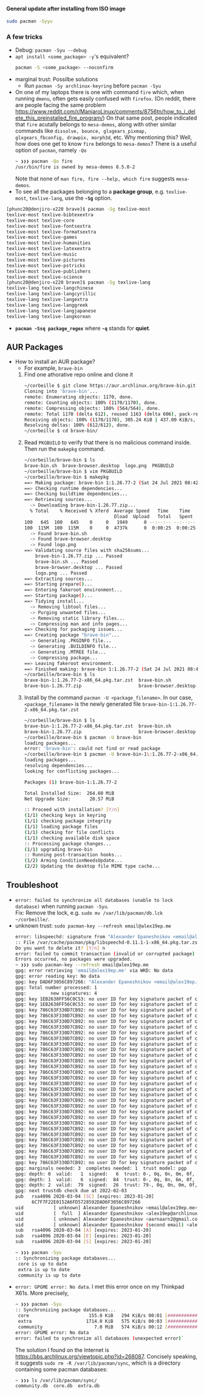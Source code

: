 #### General update after installing from ISO image
```bash
sudo pacman -Syyu
```



### A few tricks
- Debug: `pacman -Syu --debug`
- `apt install <some_package> -y`'s equivalent?
  ```sh
  pacman -S <some_package> --noconfirm
  ```
- marginal trust: Possilbe solutions
  - Run `pacman -Sy archlinux-keyring` before `pacman -Syu`
- On one of my laptops there is one with command `fire` which, when running
  `dmenu`, often gets easily confused with `firefox`. (On reddit, there
  are people facing the same problem <https://www.reddit.com/r/ManjaroLinux/comments/8756tn/how_to_i_delete_this_preinstalled_fire_program/>)
  On that same post, people indicated that `fire` acutally belongs to `mesa-demos`,
  along with other similar commands like
  `dissolve, bounce, glxgears_pixmap, glxgears_fbconfig, drawpix, morph3d`, etc.
  Why mentioning this? Well, how does one get to know `fire` belongs to `mesa-demos`?
  There is a useful option of `pacman`, namely `-Qo`
  ```bash
  ~ ❯❯❯ pacman -Qo fire
  /usr/bin/fire is owned by mesa-demos 8.5.0-2
  ```
  Note that none of `man fire, fire --help, which fire` suggests `mesa-demos`.
- To see all the packages belonging to a **package group**, e.g. <code>texlive-most</code>, <code>texlive-lang</code>, use the <code><b>-Sg</b></code> option.
```bash
[phunc20@denjiro-x220 brave]$ pacman -Sg texlive-most
texlive-most texlive-bibtexextra
texlive-most texlive-core
texlive-most texlive-fontsextra
texlive-most texlive-formatsextra
texlive-most texlive-games
texlive-most texlive-humanities
texlive-most texlive-latexextra
texlive-most texlive-music
texlive-most texlive-pictures
texlive-most texlive-pstricks
texlive-most texlive-publishers
texlive-most texlive-science
[phunc20@denjiro-x220 brave]$ pacman -Sg texlive-lang
texlive-lang texlive-langchinese
texlive-lang texlive-langcyrillic
texlive-lang texlive-langextra
texlive-lang texlive-langgreek
texlive-lang texlive-langjapanese
texlive-lang texlive-langkorean
```
- <code><b>pacman -Ssq package_regex</b></code> where <code><b>-q</b></code> stands for <b>quiet</b>.


## AUR Packages
- How to install an AUR package?
  - For example, `brave-bin`
  01. Find one athorative repo online and clone it
      ```bash
      ~/corbeille $ git clone https://aur.archlinux.org/brave-bin.git
      Cloning into 'brave-bin'...
      remote: Enumerating objects: 1170, done.
      remote: Counting objects: 100% (1170/1170), done.
      remote: Compressing objects: 100% (564/564), done.
      remote: Total 1170 (delta 612), reused 1163 (delta 606), pack-reused 0
      Receiving objects: 100% (1170/1170), 305.24 KiB | 437.00 KiB/s, done.
      Resolving deltas: 100% (612/612), done.
      ~/corbeille $ cd brave-bin/
      ```
  02. Read `PKGBUILD` to verify that there is no malicious command inside. Then run the `makepkg` command.
      ```bash
      ~/corbeille/brave-bin $ ls
      brave-bin.sh  brave-browser.desktop  logo.png  PKGBUILD
      ~/corbeille/brave-bin $ vim PKGBUILD
      ~/corbeille/brave-bin $ makepkg
      ==> Making package: brave-bin 1:1.26.77-2 (Sat 24 Jul 2021 08:42:11 PM +07)
      ==> Checking runtime dependencies...
      ==> Checking buildtime dependencies...
      ==> Retrieving sources...
        -> Downloading brave-bin-1.26.77.zip...
        % Total    % Received % Xferd  Average Speed   Time    Time     Time  Current
                                       Dload  Upload   Total   Spent    Left  Speed
      100   645  100   645    0     0   1949      0 --:--:-- --:--:-- --:--:--  1954
      100  115M  100  115M    0     0  4737k      0  0:00:25  0:00:25 --:--:-- 5660k
        -> Found brave-bin.sh
        -> Found brave-browser.desktop
        -> Found logo.png
      ==> Validating source files with sha256sums...
          brave-bin-1.26.77.zip ... Passed
          brave-bin.sh ... Passed
          brave-browser.desktop ... Passed
          logo.png ... Passed
      ==> Extracting sources...
      ==> Starting prepare()...
      ==> Entering fakeroot environment...
      ==> Starting package()...
      ==> Tidying install...
        -> Removing libtool files...
        -> Purging unwanted files...
        -> Removing static library files...
        -> Compressing man and info pages...
      ==> Checking for packaging issues...
      ==> Creating package "brave-bin"...
        -> Generating .PKGINFO file...
        -> Generating .BUILDINFO file...
        -> Generating .MTREE file...
        -> Compressing package...
      ==> Leaving fakeroot environment.
      ==> Finished making: brave-bin 1:1.26.77-2 (Sat 24 Jul 2021 08:42:46 PM +07)
      ~/corbeille/brave-bin $ ls
      brave-bin-1:1.26.77-2-x86_64.pkg.tar.zst  brave-bin.sh           logo.png  PKGBUILD
      brave-bin-1.26.77.zip                     brave-browser.desktop  pkg       src
      ```
  03. Install by the command `pacman -U <package_filename>`. In our case, `<package_filename>` is the newly generated file `brave-bin-1:1.26.77-2-x86_64.pkg.tar.zst`
      ```bash
      ~/corbeille/brave-bin $ ls
      brave-bin-1:1.26.77-2-x86_64.pkg.tar.zst  brave-bin.sh           logo.png  PKGBUILD
      brave-bin-1.26.77.zip                     brave-browser.desktop  pkg       src
      ~/corbeille/brave-bin $ pacman -U brave-bin
      loading packages...
      error: 'brave-bin': could not find or read package
      ~/corbeille/brave-bin $ pacman -U brave-bin-1\:1.26.77-2-x86_64.pkg.tar.zst
      loading packages...
      resolving dependencies...
      looking for conflicting packages...
      
      Packages (1) brave-bin-1:1.26.77-2
      
      Total Installed Size:  264.60 MiB
      Net Upgrade Size:       20.57 MiB
      
      :: Proceed with installation? [Y/n]
      (1/1) checking keys in keyring                                            [##########################################] 100%
      (1/1) checking package integrity                                          [##########################################] 100%
      (1/1) loading package files                                               [##########################################] 100%
      (1/1) checking for file conflicts                                         [##########################################] 100%
      (1/1) checking available disk space                                       [##########################################] 100%
      :: Processing package changes...
      (1/1) upgrading brave-bin                                                 [##########################################] 100%
      :: Running post-transaction hooks...
      (1/2) Arming ConditionNeedsUpdate...
      (2/2) Updating the desktop file MIME type cache...
      ```

## Troubleshoot
- `error: failed to synchronize all databases (unable to lock database)` when running
  `pacman -Syu`.  
  Fix: Remove the lock, e.g. `sudo mv /var/lib/pacman/db.lck ~/corbeille/`.
- unknown trust: `sudo pacman-key --refresh email@alex19ep.me`
  ```bash
  error: libspeechd: signature from "Alexander Epaneshnikov <email@alex19ep.me>" is unknown trust
  :: File /var/cache/pacman/pkg/libspeechd-0.11.1-1-x86_64.pkg.tar.zst is corrupted (invalid or corrupted package (PGP signature)).
  Do you want to delete it? [Y/n] n
  error: failed to commit transaction (invalid or corrupted package)
  Errors occurred, no packages were upgraded.
  ~ ❯❯❯ sudo pacman-key --refresh email@alex19ep.me
  gpg: error retrieving 'email@alex19ep.me' via WKD: No data
  gpg: error reading key: No data
  gpg: key DAD6F3056C897266: "Alexander Epaneshnikov <email@alex19ep.me>" 4 new signatures
  gpg: Total number processed: 1
  gpg:         new signatures: 4
  gpg: key 1EB2638FF56C0C53: no user ID for key signature packet of class 10
  gpg: key 1EB2638FF56C0C53: no user ID for key signature packet of class 10
  gpg: key 786C63F330D7CB92: no user ID for key signature packet of class 10
  gpg: key 786C63F330D7CB92: no user ID for key signature packet of class 10
  gpg: key 786C63F330D7CB92: no user ID for key signature packet of class 10
  gpg: key 786C63F330D7CB92: no user ID for key signature packet of class 10
  gpg: key 786C63F330D7CB92: no user ID for key signature packet of class 10
  gpg: key 786C63F330D7CB92: no user ID for key signature packet of class 10
  gpg: key 786C63F330D7CB92: no user ID for key signature packet of class 10
  gpg: key 786C63F330D7CB92: no user ID for key signature packet of class 10
  gpg: key 786C63F330D7CB92: no user ID for key signature packet of class 10
  gpg: key 786C63F330D7CB92: no user ID for key signature packet of class 10
  gpg: key 786C63F330D7CB92: no user ID for key signature packet of class 10
  gpg: key 786C63F330D7CB92: no user ID for key signature packet of class 10
  gpg: key 786C63F330D7CB92: no user ID for key signature packet of class 10
  gpg: key 786C63F330D7CB92: no user ID for key signature packet of class 10
  gpg: key 786C63F330D7CB92: no user ID for key signature packet of class 10
  gpg: key 786C63F330D7CB92: no user ID for key signature packet of class 10
  gpg: key 786C63F330D7CB92: no user ID for key signature packet of class 10
  gpg: key 786C63F330D7CB92: no user ID for key signature packet of class 10
  gpg: key 786C63F330D7CB92: no user ID for key signature packet of class 10
  gpg: key 786C63F330D7CB92: no user ID for key signature packet of class 10
  gpg: key 786C63F330D7CB92: no user ID for key signature packet of class 10
  gpg: key 786C63F330D7CB92: no user ID for key signature packet of class 10
  gpg: key 786C63F330D7CB92: no user ID for key signature packet of class 10
  gpg: key 786C63F330D7CB92: no user ID for key signature packet of class 10
  gpg: key 786C63F330D7CB92: no user ID for key signature packet of class 10
  gpg: key 786C63F330D7CB92: no user ID for key signature packet of class 10
  gpg: key 786C63F330D7CB92: no user ID for key signature packet of class 10
  gpg: key 786C63F330D7CB92: no user ID for key signature packet of class 10
  gpg: marginals needed: 3  completes needed: 1  trust model: pgp
  gpg: depth: 0  valid:   1  signed:   6  trust: 0-, 0q, 0n, 0m, 0f, 1u
  gpg: depth: 1  valid:   6  signed:  84  trust: 0-, 0q, 0n, 6m, 0f, 0u
  gpg: depth: 2  valid:  79  signed:  26  trust: 79-, 0q, 0n, 0m, 0f, 0u
  gpg: next trustdb check due at 2022-02-03
  pub   rsa4096 2020-03-04 [SC] [expires: 2023-01-20]
        6C7F7F22E0152A6FD5728592DAD6F3056C897266
  uid           [ unknown] Alexander Epaneshnikov <email@alex19ep.me>
  uid           [  full  ] Alexander Epaneshnikov <alex19ep@archlinux.org>
  uid           [ unknown] Alexander Epaneshnikov <aarnaarn2@gmail.com>
  uid           [ unknown] Alexander Epaneshnikov (second email) <alex19EP@yandex.ru>
  sub   rsa4096 2020-03-04 [A] [expires: 2023-01-20]
  sub   rsa4096 2020-03-04 [E] [expires: 2023-01-20]
  sub   rsa4096 2020-03-04 [S] [expires: 2023-01-20]
  
  ~ ❯❯❯ pacman -Syu
  :: Synchronizing package databases...
   core is up to date
   extra is up to date
   community is up to date
  
  ```
- `error: GPGME error: No data`. I met this error once on my Thinkpad X61s. More precisely,
  ```bash
  ~ ❯❯❯ pacman -Syu
  :: Synchronizing package databases...
   core                      155.0 KiB   294 KiB/s 00:01 [#############################] 100%
   extra                    1714.0 KiB   575 KiB/s 00:03 [#############################] 100%
   community                   7.0 MiB   574 KiB/s 00:12 [#############################] 100%
  error: GPGME error: No data
  error: failed to synchronize all databases (unexpected error)`
  ```
  The solution I found on the Internet is <https://bbs.archlinux.org/viewtopic.php?id=268087>. Concisely speaking, it suggests `sudo rm -R /var/lib/pacman/sync`, which is a
  directory containing some pacman databases:
  ```bash
  ~ ❯❯❯ ls /var/lib/pacman/sync/
  community.db  core.db  extra.db
  ```

